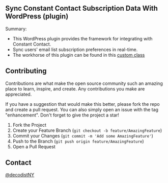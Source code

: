 ## Sync Constant Contact Subscription Data With WordPress (plugin)

Summary:
* This WordPress plugin provides the framework for integrating with Constant Contact.
* Sync users' email list subscription preferences in real-time.
* The workhorse of this plugin can be found in this [custom class](https://github.com/decodist/wp-cc-plugin/blob/main/constant-contact-sync/inc/constantcontact.php)

## Contributing

Contributions are what make the open source community such an amazing place to learn, inspire, and create. Any contributions you make are appreciated.

If you have a suggestion that would make this better, please fork the repo and create a pull request. You can also simply open an issue with the tag "enhancement".
Don't forget to give the project a star! 

1. Fork the Project
2. Create your Feature Branch (`git checkout -b feature/AmazingFeature`)
3. Commit your Changes (`git commit -m 'Add some AmazingFeature'`)
4. Push to the Branch (`git push origin feature/AmazingFeature`)
5. Open a Pull Request

## Contact

[@decodistNY](https://twitter.com/decodistNY)

